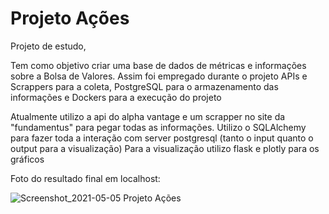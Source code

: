 # Projeto Ações


Projeto de estudo,

Tem como objetivo criar uma base de dados de métricas e informações sobre a Bolsa de Valores.
Assim foi empregado durante o projeto APIs e Scrappers para a coleta, PostgreSQL para o armazenamento das informações  e Dockers para a execução do projeto

Atualmente utilizo a api do alpha vantage e um scrapper no site da "fundamentus" para pegar todas as informações.
Utilizo o SQLAlchemy para fazer toda a interação com server postgresql (tanto o input quanto o output para a visualização)
Para a visualização utilizo flask e plotly para os gráficos

Foto do resultado final em localhost:

![Screenshot_2021-05-05 Projeto Ações](https://user-images.githubusercontent.com/37700851/117223787-d5707d80-ade4-11eb-8679-8de74f3b4d6b.png)
